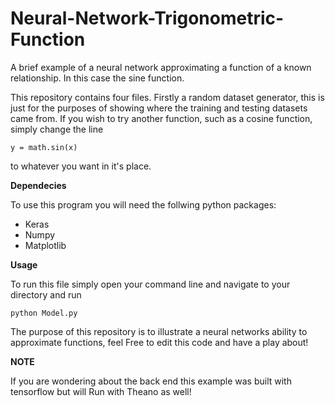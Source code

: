 # Neural-Network-Trigonometric-Function
A brief example of a neural network approximating a function of a known relationship. In this case the sine function.


This repository contains four files. Firstly a random dataset generator, this is just for the purposes of showing where the training
and testing datasets came from. If you wish to try another function, such as a cosine function, simply change the line
```
y = math.sin(x)
```
to whatever you want in it's place.

**Dependecies**

To use this program you will need the follwing python packages:

* Keras
* Numpy 
* Matplotlib

**Usage**

To run this file simply open your command line and navigate to your directory and run

```
python Model.py
```

The purpose of this repository is to illustrate a neural networks ability to approximate functions, feel
Free to edit this code and have a play about!

**NOTE**

If you are wondering about the back end this example was built with tensorflow but will
Run with Theano as well!

